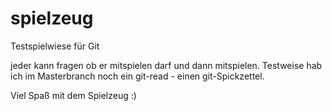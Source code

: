 # spielzeug
Testspielwiese für Git

jeder kann fragen ob er mitspielen darf und dann mitspielen.
Testweise hab ich im Masterbranch noch ein git-read - einen git-Spickzettel.

Viel Spaß mit dem Spielzeug :)
